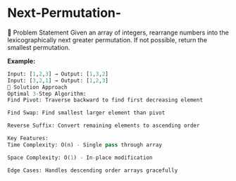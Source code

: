 # Next-Permutation-


🎯 Problem Statement
Given an array of integers, rearrange numbers into the lexicographically next greater permutation. If not possible, return the smallest permutation.

**Example:**
```python
Input: [1,2,3] → Output: [1,3,2]
Input: [3,2,1] → Output: [1,2,3]
🚀 Solution Approach
Optimal 3-Step Algorithm:
Find Pivot: Traverse backward to find first decreasing element

Find Swap: Find smallest larger element than pivot

Reverse Suffix: Convert remaining elements to ascending order

Key Features:
Time Complexity: O(n) - Single pass through array

Space Complexity: O(1) - In-place modification

Edge Cases: Handles descending order arrays gracefully
